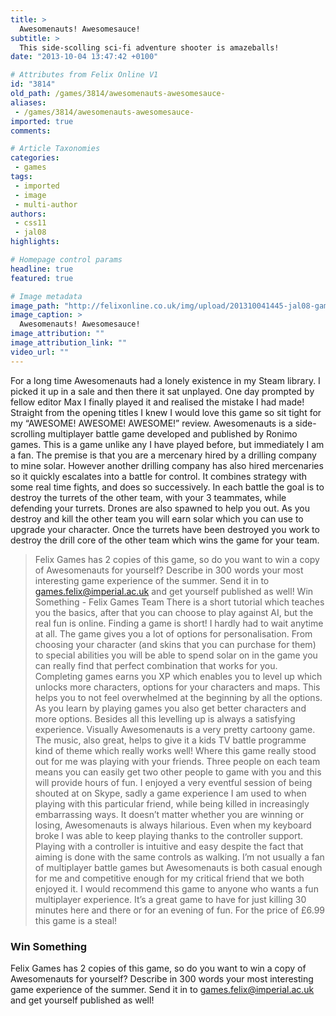 ```yaml
---
title: >
  Awesomenauts! Awesomesauce!
subtitle: >
  This side-scolling sci-fi adventure shooter is amazeballs!
date: "2013-10-04 13:47:42 +0100"

# Attributes from Felix Online V1
id: "3814"
old_path: /games/3814/awesomenauts-awesomesauce-
aliases:
 - /games/3814/awesomenauts-awesomesauce-
imported: true
comments:

# Article Taxonomies
categories:
 - games
tags:
 - imported
 - image
 - multi-author
authors:
 - css11
 - jal08
highlights:

# Homepage control params
headline: true
featured: true

# Image metadata
image_path: "http://felixonline.co.uk/img/upload/201310041445-jal08-games_awe.jpg"
image_caption: >
  Awesomenauts! Awesomesauce!
image_attribution: ""
image_attribution_link: ""
video_url: ""
---
```


For a long time Awesomenauts had a lonely existence in my Steam library. I picked it up in a sale and then there it sat unplayed. One day prompted by fellow editor Max I finally played it and realised the mistake I had made! Straight from the opening titles I knew I would love this game so sit tight for my “AWESOME! AWESOME! AWESOME!” review.
 Awesomenauts is a side-scrolling multiplayer battle game developed and published by Ronimo games. This is a game unlike any I have played before, but immediately I am a fan. The premise is that you are a mercenary hired by a drilling company to mine solar. However another drilling company has also hired mercenaries so it quickly escalates into a battle for control. It combines strategy with some real time fights, and does so successively. In each battle the goal is to destroy the turrets of the other team, with your 3 teammates, while defending your turrets. Drones are also spawned to help you out. As you destroy and kill the other team you will earn solar which you can use to upgrade your character. Once the turrets have been destroyed you work to destroy the drill core of the other team which wins the game for your team.
> Felix Games has 2 copies of this game, so do you want to win a copy of Awesomenauts for yourself? Describe in 300 words your most interesting game experience of the summer. Send it in to games.felix@imperial.ac.uk and get yourself published as well!
> Win Something - Felix Games Team
There is a short tutorial which teaches you the basics, after that you can choose to play against AI, but the real fun is online. Finding a game is short! I hardly had to wait anytime at all. The game gives you a lot of options for personalisation. From choosing your character (and skins that you can purchase for them) to special abilities you will be able to spend solar on in the game you can really find that perfect combination that works for you. Completing games earns you XP which enables you to level up which unlocks more characters, options for your characters and maps. This helps you to not feel overwhelmed at the beginning by all the options. As you learn by playing games you also get better characters and more options. Besides all this levelling up is always a satisfying experience. Visually Awesomenauts is a very pretty cartoony game. The music, also great, helps to give it a kids TV battle programme kind of theme which really works well!
 Where this game really stood out for me was playing with your friends. Three people on each team means you can easily get two other people to game with you and this will provide hours of fun. I enjoyed a very eventful session of being shouted at on Skype, sadly a game experience I am used to when playing with this particular friend, while being killed in increasingly embarrassing ways. It doesn’t matter whether you are winning or losing, Awesomenauts is always hilarious. Even when my keyboard broke I was able to keep playing thanks to the controller support. Playing with a controller is intuitive and easy despite the fact that aiming is done with the same controls as walking. I’m not usually a fan of multiplayer battle games but Awesomenauts is both casual enough for me and competitive enough for my critical friend that we both enjoyed it.
 I would recommend this game to anyone who wants a fun multiplayer experience. It’s a great game to have for just killing 30 minutes here and there or for an evening of fun. For the price of £6.99 this game is a steal!

###  Win Something

Felix Games has 2 copies of this game, so do you want to win a copy of Awesomenauts for yourself? Describe in 300 words your most interesting game experience of the summer. Send it in to games.felix@imperial.ac.uk and get yourself published as well!

